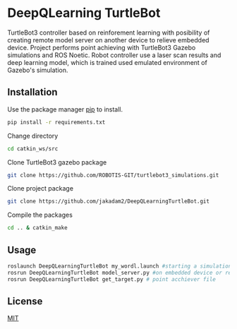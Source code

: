 # DeepQLearning TurtleBot
TurtleBot3 controller based on reinforement learning with posibility of creating remote model server on another device to relieve embedded device. Project performs point achieving with TurtleBot3 Gazebo simulations and ROS Noetic. Robot controller use a laser scan results and deep learning model, which is trained used emulated environment of Gazebo's simulation.

## Installation

Use the package manager [pip](https://pip.pypa.io/en/stable/) to install.

```bash
pip install -r requirements.txt
```
Change directory
```bash
cd catkin_ws/src
```
Clone TurtleBot3 gazebo package
```bash
git clone https://github.com/ROBOTIS-GIT/turtlebot3_simulations.git
```
Clone project package
```bash
git clone https://github.com/jakadam2/DeepQLearningTurtleBot.git
```
Compile the packages
```bash
cd .. & catkin_make
```
## Usage

```bash
roslaunch DeepQLearningTurtleBot my_wordl.launch #starting a simulation
rosrun DeepQLearningTurtleBot model_server.py #on embedded device or remote
rosrun DeepQLearningTurtleBot get_target.py # point acchiever file

```

## License

[MIT](https://choosealicense.com/licenses/mit/)
